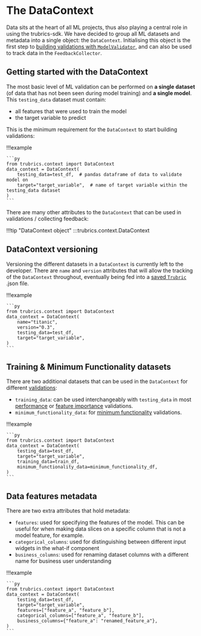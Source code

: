 # The DataContext

Data sits at the heart of all ML projects, thus also playing a central role in using the trubrics-sdk. We have decided to group all ML datasets and metadata into a single object: the `DataContext`. Initialising this object is the first step to [building validations with `ModelValidator`](validations.md), and can also be used to track data in the `FeedbackCollector`.

## Getting started with the DataContext
The most basic level of ML validation can be performed on **a single dataset** (of data that has not been seen during model training) and **a single model**. This `testing_data` dataset must contain:

- all features that were used to train the model
- the target variable to predict

This is the minimum requirement for the `DataContext` to start building validations:

!!!example

    ```py
    from trubrics.context import DataContext
    data_context = DataContext(
        testing_data=test_df,  # pandas dataframe of data to validate model on
        target="target_variable",  # name of target variable within the testing_data dataset
    )
    ```

There are many other attributes to the `DataContext` that can be used in validations / collecting feedback:

!!!tip "DataContext object"
    :::trubrics.context.DataContext

## DataContext versioning
Versioning the different datasets in a `DataContext` is currently left to the developer. There are `name` and `version` attributes that will allow the tracking of the `DataContext` throughout, eventually being fed into a [saved `Trubric`](save_trubric.md) .json file.

!!!example

    ```py
    from trubrics.context import DataContext
    data_context = DataContext(
        name="titanic",
        version="0.3",
        testing_data=test_df,
        target="target_variable",
    )
    ```

## Training & Minimum Functionality datasets
There are two additional datasets that can be used in the `DataContext` for different [validations](validations.md):

- `training_data`: can be used interchangeably with `testing_data` in most [performance](validations.md#performance) or [feature importance](validations.md#feature-importance) validations. 
- `minimum_functionality_data`: for [minimum functionality](validations.md#minimum-functionality) validations.

!!!example

    ```py
    from trubrics.context import DataContext
    data_context = DataContext(
        testing_data=test_df,
        target="target_variable",
        training_data=train_df,
        minimum_functionality_data=minimum_functionality_df,
    )
    ```

## Data features metadata
There are two extra attributes that hold metadata:

- `features`: used for specifying the features of the model. This can be useful for when making data slices on a specific column that is not a model feature, for example.
- `categorical_columns`: used for distinguishing between different input widgets in the what-if component
- `business_columns`: used for renaming dataset columns with a different name for business user understanding

!!!example

    ```py
    from trubrics.context import DataContext
    data_context = DataContext(
        testing_data=test_df,
        target="target_variable",
        features=["feature_a", "feature_b"],
        categorical_columns=["feature_a", "feature_b"],
        business_columns={"feature_a": "renamed_feature_a"},
    )
    ```
